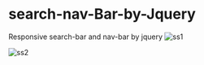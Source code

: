 # search-nav-Bar-by-Jquery
Responsive search-bar and nav-bar by jquery
![ss1](https://user-images.githubusercontent.com/105963703/187038105-6a83f770-d553-4486-83b6-fabd3e20e8ee.jpg)


![ss2](https://user-images.githubusercontent.com/105963703/187038109-9e1534b9-4e9b-4122-847c-aea7064e3aaf.jpg)
